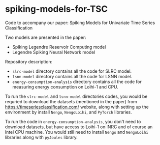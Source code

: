 # spiking-models-for-TSC
Code to accompany our paper: Spiking Models for Univariate Time Series Classification

Two models are presented in the paper:
* Spiking Legendre Reservoir Computing model
* Legendre Spiking Neural Network model

Repository description:
* `slrc-model` directory contains all the code for SLRC model.
* `lsnn-model` directory contains all the code for LSNN model.
* `energy-consumption-analysis` directory contains all the code for measuring energy
	consumption on Loihi-1 and CPU.

To run the `slrc-model` and `lsnn-model` directories codes, you would be requried to
download the datasets (mentioned in the paper) from https://timeseriesclassification.com/ website, along with setting up the environment by install `Nengo`, `NengoLoihi`, and `PyTorch` libraries. 

To run the code in `energy-consumption-analysis`, you don't need to download datasets, but have access to Loihi-1 on INRC and of course an Intel CPU machine. You would still need to install `Nengo` and `NengoLoihi` libraries along with `pyJoules` library.
